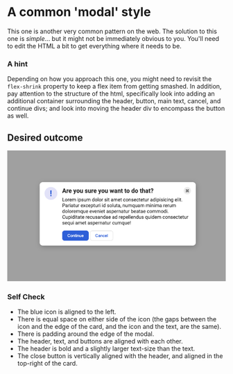 # A common 'modal' style
This one is another very common pattern on the web. The solution to this one is _simple_... but it might not be immediately obvious to you. You'll need to edit the HTML a bit to get everything where it needs to be.

### A hint
Depending on how you approach this one, you might need to revisit the `flex-shrink` property to keep a flex item from getting smashed. In addition, pay attention to the structure of the html, specifically look into adding an additional container surrounding the header, button, main text, cancel, and continue divs; and look into moving the header div to encompass the button as well.

## Desired outcome

![desired outcome](./desired-outcome.png)

### Self Check

- The blue icon is aligned to the left.
- There is equal space on either side of the icon (the gaps between the icon and the edge of the card, and the icon and the text, are the same).
- There is padding around the edge of the modal.
- The header, text, and buttons are aligned with each other.
- The header is bold and a slightly larger text-size than the text.
- The close button is vertically aligned with the header, and aligned in the top-right of the card.










<!-- <!DOCTYPE html>
<html lang="en">
  <head>
    <meta charset="UTF-8">
    <meta http-equiv="X-UA-Compatible" content="IE=edge">
    <meta name="viewport" content="width=device-width, initial-scale=1.0">
    <link rel="stylesheet" href="style.css">
    <title>Modal</title>
  </head>
  <body>
    <div class="modal">
      <div class="icon">!</div>
      <div class="header">Are you sure you want to do that?</div>
      <button class="close-button">✖</button>
      <div class="text">Lorem ipsum dolor sit amet consectetur adipisicing elit. Pariatur excepturi id soluta, numquam minima rerum doloremque eveniet aspernatur beatae commodi. Cupiditate recusandae ad repellendus quidem consectetur sequi amet aspernatur cumque!</div>
      <button class="continue">Continue</button>
      <button class="cancel">Cancel</button>
    </div>
  </body>
</html> -->
<!-- @import url('https://fonts.googleapis.com/css2?family=Roboto:wght@400;700&display=swap');

html, body {
  height: 100%;
}

body {
  font-family: Roboto, sans-serif;
  margin: 0;
  background: #aaa;
  color: #333;
  /* I'll give you this one for free lol */
  display: flex;
  align-items: center;
  justify-content: center;
}

.modal {
  background: white;
  width: 480px;
  border-radius: 10px;
  box-shadow: 2px 4px 16px rgba(0,0,0,.2);
}

.icon {
  color: royalblue;
  font-size: 26px;
  font-weight: 700;
  background: lavender;
  width: 42px;
  height: 42px;
  border-radius: 50%;
  display: flex;
  align-items: center;
  justify-content: center;
}

.close-button {
  background: #eee;
  border-radius: 50%;
  color: #888;
  font-weight: 400;
  font-size: 16px;
  height: 24px;
  width: 24px;
  display: flex;
  align-items: center;
  justify-content: center;
  border: 1px solid #eee;
  padding: 0;
}

button {
  cursor: pointer;
  padding: 8px 16px;
  border-radius: 8px;
}

button.continue {
  background: royalblue;
  border: 1px solid royalblue;
  color: white;
}

button.cancel {
  background: white;
  border: 1px solid #ddd;
  color: royalblue;
} -->